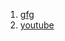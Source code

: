 1. <a href="https://www.youtube.com/watch?v=FQLPNQppBNs">gfg</a>
2. <a href="https://www.geeksforgeeks.org/diameter-tree-using-dfs/">youtube</a>
